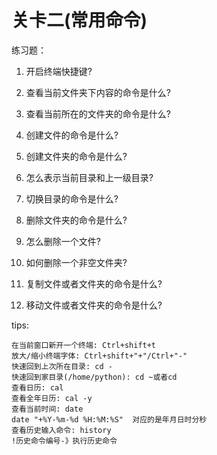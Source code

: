 # 关卡二\(常用命令\)

练习题：

1. 开启终端快捷键?

2. 查看当前文件夹下内容的命令是什么?

3. 查看当前所在的文件夹的命令是什么?

4. 创建文件的命令是什么?

5. 创建文件夹的命令是什么?

6. 怎么表示当前目录和上一级目录?

7. 切换目录的命令是什么?

8. 删除文件夹的命令是什么?

9. 怎么删除一个文件?

10. 如何删除一个非空文件夹?

11. 复制文件或者文件夹的命令是什么?

12. 移动文件或者文件夹的命令是什么?

tips:

```
在当前窗口新开一个终端: Ctrl+shift+t
放大/缩小终端字体: Ctrl+shift+"+"/Ctrl+"-"
快速回到上次所在目录: cd -
快速回到家目录(/home/python): cd ~或者cd
查看日历: cal
查看全年日历: cal -y
查看当前时间: date
date "+%Y-%m-%d %H:%M:%S"  对应的是年月日时分秒
查看历史输入命令: history
!历史命令编号-》执行历史命令
```




